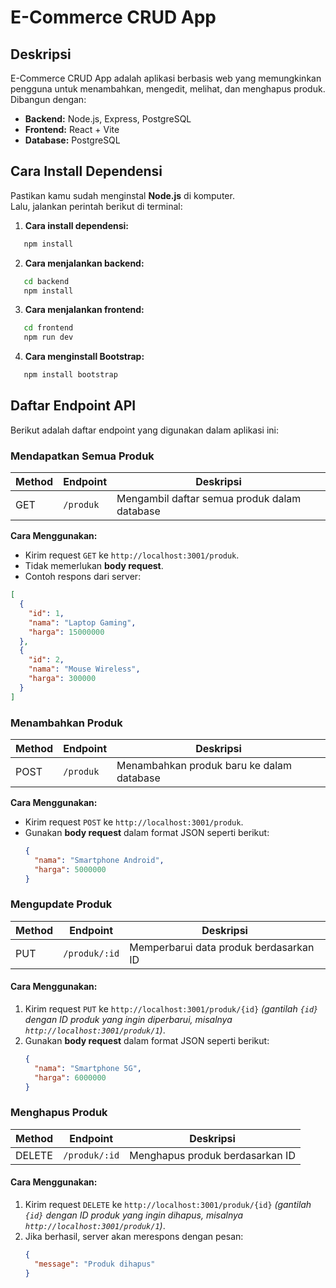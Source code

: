 # E-Commerce CRUD App

## Deskripsi
E-Commerce CRUD App adalah aplikasi berbasis web yang memungkinkan pengguna untuk menambahkan, mengedit, melihat, dan menghapus produk. Dibangun dengan:
- **Backend:** Node.js, Express, PostgreSQL
- **Frontend:** React + Vite
- **Database:** PostgreSQL


## Cara Install Dependensi
Pastikan kamu sudah menginstal **Node.js** di komputer.  
Lalu, jalankan perintah berikut di terminal:

1. **Cara install dependensi:**
```bash
   npm install
```

2. **Cara menjalankan backend:**
```bash
   cd backend
   npm install
```

3. **Cara menjalankan frontend:**
```bash
   cd frontend
   npm run dev
```
4. **Cara menginstall Bootstrap:**
```bash
   npm install bootstrap
```

## Daftar Endpoint API
Berikut adalah daftar endpoint yang digunakan dalam aplikasi ini:

### **Mendapatkan Semua Produk**
| Method | Endpoint  | Deskripsi |
|--------|----------|-----------|
| GET    | `/produk` | Mengambil daftar semua produk dalam database |

**Cara Menggunakan:**  
- Kirim request `GET` ke `http://localhost:3001/produk`.  
- Tidak memerlukan **body request**.  
- Contoh respons dari server:  
```json
[
  {
    "id": 1,
    "nama": "Laptop Gaming",
    "harga": 15000000
  },
  {
    "id": 2,
    "nama": "Mouse Wireless",
    "harga": 300000
  }
]
```
### **Menambahkan Produk**
| Method | Endpoint  | Deskripsi |
|--------|----------|-----------|
| POST   | `/produk` | Menambahkan produk baru ke dalam database |

**Cara Menggunakan:**  
- Kirim request `POST` ke `http://localhost:3001/produk`.  
- Gunakan **body request** dalam format JSON seperti berikut:  
  ```json
  {
    "nama": "Smartphone Android",
    "harga": 5000000
  }

### **Mengupdate Produk**
| Method | Endpoint  | Deskripsi |
|--------|----------|-----------|
| PUT    | `/produk/:id` | Memperbarui data produk berdasarkan ID |

#### **Cara Menggunakan:**  
1. Kirim request `PUT` ke `http://localhost:3001/produk/{id}` *(gantilah `{id}` dengan ID produk yang ingin diperbarui, misalnya `http://localhost:3001/produk/1`)*.  
2. Gunakan **body request** dalam format JSON seperti berikut:  
   ```json
   {
     "nama": "Smartphone 5G",
     "harga": 6000000
   }

### **Menghapus Produk**
| Method | Endpoint  | Deskripsi |
|--------|----------|-----------|
| DELETE | `/produk/:id` | Menghapus produk berdasarkan ID |

#### **Cara Menggunakan:**  
1. Kirim request `DELETE` ke `http://localhost:3001/produk/{id}` *(gantilah `{id}` dengan ID produk yang ingin dihapus, misalnya `http://localhost:3001/produk/1`)*.  
2. Jika berhasil, server akan merespons dengan pesan:  
   ```json
   {
     "message": "Produk dihapus"
   }


